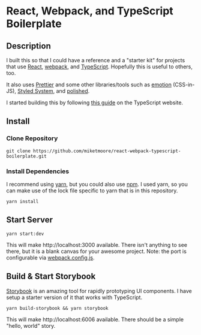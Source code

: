 # React, Webpack, and TypeScript Boilerplate

## Description

I built this so that I could have a reference and a "starter kit" for projects that use [React](https://reactjs.org/), [webpack](https://webpack.js.org/), and [TypeScript](https://www.typescriptlang.org/). Hopefully this is useful to others, too.

It also uses [Prettier](https://prettier.io/) and some other libraries/tools such as [emotion](https://emotion.sh/) (CSS-in-JS), [Styled System](http://jxnblk.com/styled-system/), and [polished](https://polished.js.org/).

I started building this by following [this guide](https://www.typescriptlang.org/docs/handbook/react-&-webpack.html) on the TypeScript website.

## Install

### Clone Repository

```
git clone https://github.com/miketmoore/react-webpack-typescript-boilerplate.git
```

### Install Dependencies

I recommend using [yarn](https://yarnpkg.com/en/), but you could also use [npm](https://www.npmjs.com/). I used yarn, so you can make use of the lock file specific to yarn that is in this repository.

```
yarn install
```

## Start Server

```
yarn start:dev
```

This will make http://localhost:3000 available. There isn't anything to see there, but it is a blank canvas for your awesome project. Note: the port is configurable via [webpack.config.js](webpack.config.js).

## Build & Start Storybook

[Storybook](https://storybook.js.org/) is an amazing tool for rapidly prototyping UI components. I have setup a starter version of it that works with TypeScript. 

```
yarn build-storybook && yarn storybook
```

This will make http://localhost:6006 available. There should be a simple "hello, world" story.
